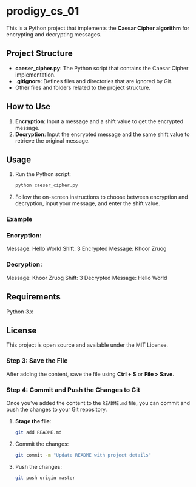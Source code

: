 # prodigy_cs_01

This is a Python project that implements the **Caesar Cipher algorithm** for encrypting and decrypting messages.

## Project Structure

- **caeser_cipher.py**: The Python script that contains the Caesar Cipher implementation.
- **.gitignore**: Defines files and directories that are ignored by Git.
- Other files and folders related to the project structure.

## How to Use

1. **Encryption**: Input a message and a shift value to get the encrypted message.
2. **Decryption**: Input the encrypted message and the same shift value to retrieve the original message.

## Usage

1. Run the Python script:
   ```bash
   python caeser_cipher.py
   
2. Follow the on-screen instructions to choose between encryption and decryption, input your message, and enter the shift value.

### Example
### Encryption:
   
   Message: Hello World
   Shift: 3
   Encrypted Message: Khoor Zruog
### Decryption:
    
   Message: Khoor Zruog
   Shift: 3
   Decrypted Message: Hello World
## Requirements
   Python 3.x

## License
This project is open source and available under the MIT License.
   

### Step 3: Save the File
After adding the content, save the file using **Ctrl + S** or **File > Save**.

### Step 4: Commit and Push the Changes to Git
Once you’ve added the content to the `README.md` file, you can commit and push the changes to your Git repository.

1. **Stage the file**:
   ```bash
   git add README.md

2. Commit the changes:
   ```bash
   git commit -m "Update README with project details"
   
3. Push the changes:
   ```bash
   git push origin master

